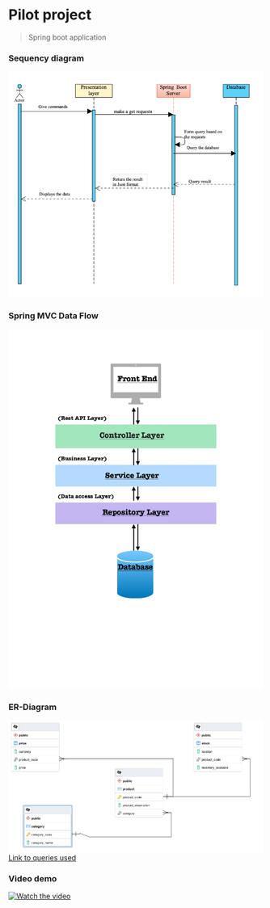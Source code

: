# Pilot project

> Spring boot application

### Sequency diagram
![sequency diagram image](./src/main/resources/public/static/images/sequence.png)

### Spring MVC Data Flow
![sequency diagram image](./src/main/resources/public/static/images/Spring%20_flow.jpeg)

### ER-Diagram
![sequency diagram image](./src/main/resources/public/static/images/ERDiagram.png)
[Link to queries used](./src/main/resources/public/static/queries.txt)

### Video demo
[![Watch the video](https://img.youtube.com/vi/Wt7tWVSzfOk/maxresdefault.jpg)](https://youtu.be/watch?v=Wt7tWVSzfOk)

